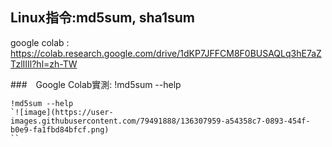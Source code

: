 ## Linux指令:md5sum, sha1sum

google colab : https://colab.research.google.com/drive/1dKP7JFFCM8F0BUSAQLq3hE7aZTzlIIIl?hl=zh-TW

###　Google Colab實測: !md5sum --help
```
!md5sum --help
`![image](https://user-images.githubusercontent.com/79491888/136307959-a54358c7-0893-454f-b0e9-fa1fbd84bfcf.png)
``
